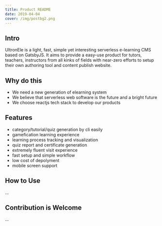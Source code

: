 ```yaml
---
title: Product README
date: 2019-04-04
cover: /img/postbg2.png
---
```



## Intro

UltronEle is a light, fast, simple yet interesting serverless e-learning CMS based on GatsbyJS. It aims to provide a easy-use product for tutors, teachers, instructors from all kinks of fields with near-zero efforts to setup their own authoring tool and content publish website.


## Why do this

* We need a new generation of elearning system
* We believe that serverless web software is the future and a bright future
* We choose reactjs tech stack to develop our products

## Features

* category/tutorial/quiz generation by cli easily
* gamefication learning experience
* learning process tracking and visualization
* quiz report and certificate generation
* extremely fluent visit experience
* fast setup and simple workflow
* low cost of depolyment
* mobile screen support


## How to Use

...


## Contribution is Welcome

...

